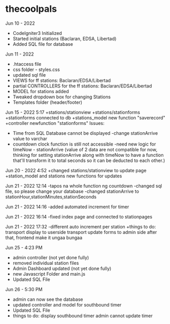 # thecoolpals

Jun 10 - 2022
+ CodeIgniter3 Initialized
+ Started initial stations (Baclaran, EDSA, Libertad)
+ Added SQL file for database

Jun 11 - 2022
+ .htaccess file
+ css folder - styles.css
+ updated sql file
+ VIEWS for ff stations: Baclaran/EDSA/Libertad
+ partial CONTROLLERS for the ff stations: Baclaran/EDSA/Libertad 
+ MODEL for stations added
+ Tweaked dropdown box for changing Stations
+ Templates folder (header/footer)

Jun 15 - 2022 5:17 
+stations/stationview
+stations/stationforms
+stationforms connected to db
+stations_model new function "saverecord"
+controller newfunction "stationforms"
Issues:
- Time from SQL Database cannot be displayed
-change stationArrive value to varchar
- countdown clock function is still not accessible
-need new logic for timeNow - stationArrive (value of 2 data are not compatible for now, thinking for setting  stationArrive along with timeNow to have a function that'll transform it to total seconds so it can be deducted to each other.)

Jun 20 - 2022 4:52
+changed stations/stationview to update page
+station_model and stations new functions for updates


Jun 21 - 2022 12:14
-tapos na whole function ng countdown
-changed sql file, so please change your database
-changed stationArrive to stationHour,stationMinutes,stationSeconds

Jun 21 - 2022 14:16 
-added automated increment for timer

Jun 21 - 2022 16:14
-fixed index page and connected to stationpages

Jun 21 - 2022 17:32
-different auto increment per station
+things to do: 
            transport display to userside
            transport update forms to admin side
            after that, frontend make it ungaa bungaa

Jun 25 - 4:23 PM
+ admin controller (not yet done fully)
+ removed individual station files
+ Admin Dashboard updated (not yet done fully)
+ new Javascript Folder and main.js
+ Updated SQL File

Jun 26 - 5:30 PM
+ admin can now see the database
+ updated controller and model for southbound timer
+ Updated SQL File
+ things to do:
	display southbound timer
	admin cannot update timer

